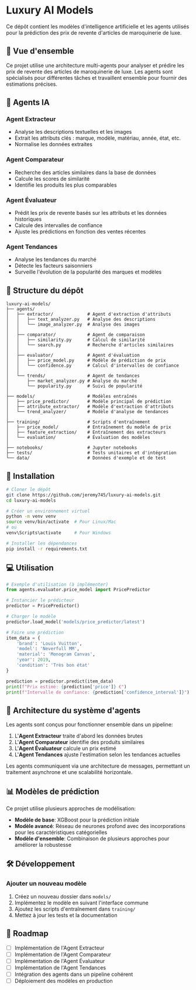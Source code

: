 # Luxury AI Models

Ce dépôt contient les modèles d'intelligence artificielle et les agents utilisés pour la prédiction des prix de revente d'articles de maroquinerie de luxe.

## 🌟 Vue d'ensemble

Ce projet utilise une architecture multi-agents pour analyser et prédire les prix de revente des articles de maroquinerie de luxe. Les agents sont spécialisés pour différentes tâches et travaillent ensemble pour fournir des estimations précises.

## 🧩 Agents IA

### Agent Extracteur
- Analyse les descriptions textuelles et les images
- Extrait les attributs clés : marque, modèle, matériau, année, état, etc.
- Normalise les données extraites

### Agent Comparateur
- Recherche des articles similaires dans la base de données
- Calcule les scores de similarité
- Identifie les produits les plus comparables

### Agent Évaluateur
- Prédit les prix de revente basés sur les attributs et les données historiques
- Calcule des intervalles de confiance
- Ajuste les prédictions en fonction des ventes récentes

### Agent Tendances
- Analyse les tendances du marché
- Détecte les facteurs saisonniers
- Surveille l'évolution de la popularité des marques et modèles

## 📂 Structure du dépôt

```
luxury-ai-models/
├── agents/
│   ├── extractor/             # Agent d'extraction d'attributs
│   │   ├── text_analyzer.py   # Analyse des descriptions
│   │   └── image_analyzer.py  # Analyse des images
│   │
│   ├── comparator/            # Agent de comparaison
│   │   ├── similarity.py      # Calcul de similarité
│   │   └── search.py          # Recherche d'articles similaires
│   │
│   ├── evaluator/             # Agent d'évaluation
│   │   ├── price_model.py     # Modèle de prédiction de prix
│   │   └── confidence.py      # Calcul d'intervalles de confiance
│   │
│   └── trends/                # Agent de tendances
│       ├── market_analyzer.py # Analyse du marché
│       └── popularity.py      # Suivi de popularité
│
├── models/                    # Modèles entraînés
│   ├── price_predictor/       # Modèle principal de prédiction
│   ├── attribute_extractor/   # Modèle d'extraction d'attributs
│   └── trend_analyzer/        # Modèle d'analyse de tendances
│
├── training/                  # Scripts d'entraînement
│   ├── price_model/           # Entraînement du modèle de prix
│   ├── feature_extraction/    # Entraînement des extracteurs
│   └── evaluation/            # Évaluation des modèles
│
├── notebooks/                 # Jupyter notebooks
├── tests/                     # Tests unitaires et d'intégration
└── data/                      # Données d'exemple et de test
```

## 🚀 Installation

```bash
# Cloner le dépôt
git clone https://github.com/jeremy745/luxury-ai-models.git
cd luxury-ai-models

# Créer un environnement virtuel
python -m venv venv
source venv/bin/activate  # Pour Linux/Mac
# ou
venv\Scripts\activate     # Pour Windows

# Installer les dépendances
pip install -r requirements.txt
```

## 💻 Utilisation

```python
# Exemple d'utilisation (à implémenter)
from agents.evaluator.price_model import PricePredictor

# Instancier le prédicteur
predictor = PricePredictor()

# Charger le modèle
predictor.load_model('models/price_predictor/latest')

# Faire une prédiction
item_data = {
    'brand': 'Louis Vuitton',
    'model': 'Neverfull MM',
    'material': 'Monogram Canvas',
    'year': 2019,
    'condition': 'Très bon état'
}

prediction = predictor.predict(item_data)
print(f"Prix estimé: {prediction['price']} €")
print(f"Intervalle de confiance: {prediction['confidence_interval']}")
```

## 🔧 Architecture du système d'agents

Les agents sont conçus pour fonctionner ensemble dans un pipeline:

1. L'**Agent Extracteur** traite d'abord les données brutes
2. L'**Agent Comparateur** identifie des produits similaires
3. L'**Agent Évaluateur** calcule un prix estimé
4. L'**Agent Tendances** ajuste l'estimation selon les tendances actuelles

Les agents communiquent via une architecture de messages, permettant un traitement asynchrone et une scalabilité horizontale.

## 📊 Modèles de prédiction

Ce projet utilise plusieurs approches de modélisation:

- **Modèle de base**: XGBoost pour la prédiction initiale
- **Modèle avancé**: Réseau de neurones profond avec des incorporations pour les caractéristiques catégorielles
- **Modèle d'ensemble**: Combinaison de plusieurs approches pour améliorer la robustesse

## 🛠️ Développement

### Ajouter un nouveau modèle

1. Créez un nouveau dossier dans `models/`
2. Implémentez le modèle en suivant l'interface commune
3. Ajoutez les scripts d'entraînement dans `training/`
4. Mettez à jour les tests et la documentation

## 📝 Roadmap

- [ ] Implémentation de l'Agent Extracteur
- [ ] Implémentation de l'Agent Comparateur  
- [ ] Implémentation de l'Agent Évaluateur
- [ ] Implémentation de l'Agent Tendances
- [ ] Intégration des agents dans un pipeline cohérent
- [ ] Déploiement des modèles en production

